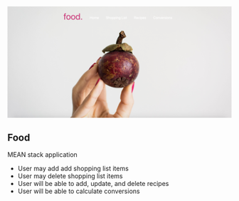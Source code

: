 ![Food Home Page](public/styles/images/food-home2.png)

## Food

MEAN stack application
* User may add add shopping list items
* User may delete shopping list items
* User will be able to add, update, and delete recipes
* User will be able to calculate conversions
